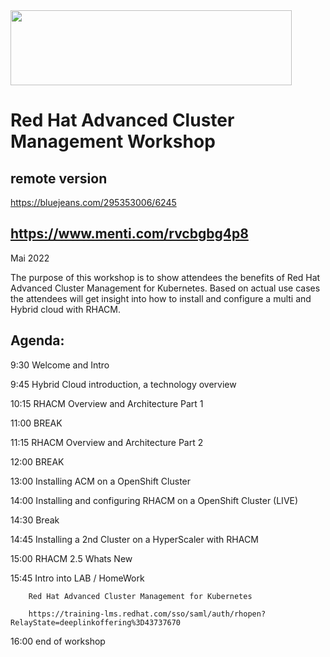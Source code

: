 <img src="https://github.com/alfbach/rhacm/blob/main/RHACM_logo.png" width="450" height="120">


# Red Hat Advanced Cluster Management Workshop
## remote version

https://bluejeans.com/295353006/6245

## https://www.menti.com/rvcbgbg4p8

Mai 2022

The purpose of this workshop is to show attendees the benefits of Red Hat Advanced Cluster Management for Kubernetes. Based on actual use cases the attendees will get insight into how to install and configure a multi and Hybrid cloud with RHACM.


## Agenda:

9:30		Welcome and Intro	

9:45		Hybrid Cloud introduction, a technology overview

10:15		RHACM Overview and Architecture Part 1

11:00		BREAK		

11:15		RHACM Overview and Architecture Part 2

12:00		BREAK

13:00		Installing ACM on a OpenShift Cluster

14:00		Installing and configuring RHACM on a OpenShift Cluster (LIVE)  

14:30		Break

14:45		Installing a 2nd Cluster on a HyperScaler with RHACM

15:00		RHACM 2.5 Whats New		

15:45		Intro into LAB / HomeWork

		Red Hat Advanced Cluster Management for Kubernetes
		
		https://training-lms.redhat.com/sso/saml/auth/rhopen?RelayState=deeplinkoffering%3D43737670

16:00		end of workshop



